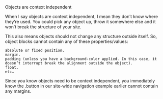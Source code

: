 Objects are context independent

When I say objects are context independent, I mean they don’t know where they’re used. You could pick any object up, throw it somewhere else and it won’t break the structure of your site.

This also means objects should not change any structure outside itself. So, object blocks cannot contain any of these properties/values:

    absolute or fixed position.
    margin.
    padding (unless you have a background-color applied. In this case, it doesn’t interrupt break the alignment outside the object).
    float.
    etc…

Since you know objects need to be context independent, you immediately know the .button in our site-wide navigation example earlier cannot contain any margins.
